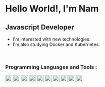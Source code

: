 # Hello World!, I'm Nam 
## Javascript Developer
- I'm interested with new technologies.
- I'm also studying Docker and Kubernetes.

<br />

### Programming Languages and Tools :
<p>

  <img align="left" alt="javascript" width="22px" src="https://seeklogo.com/images/J/javascript-js-logo-2949701702-seeklogo.com.png" />
  <img align="left" alt="typescript" width="22px" src="https://seeklogo.com/images/T/typescript-logo-B29A3F462D-seeklogo.com.png" />
  <img align="left" alt="node-icon" width="22px" src="https://www.vectorlogo.zone/logos/nodejs/nodejs-icon.svg" />
  <img align="left" alt="react-icon" width="22px" src="https://www.vectorlogo.zone/logos/reactjs/reactjs-icon.svg" />
  <img align="left" alt="graphql" width="22px" src="https://www.vectorlogo.zone/logos/graphql/graphql-icon.svg" />
  <img align="left" alt="postgres" width="22px" src="https://www.vectorlogo.zone/logos/postgresql/postgresql-icon.svg" />
  <img align="left" alt="hasura" width="22px" src="https://www.vectorlogo.zone/logos/hasuraio/hasuraio-icon.svg" />
  <img align="left" alt="firebase" width="22px" src="https://www.vectorlogo.zone/logos/firebase/firebase-icon.svg" />
  <img align="left" alt="firebase" width="22px" src="https://www.vectorlogo.zone/logos/rust-lang/rust-lang-icon.svg" />
  <img align="left" alt="solidity" width="22px" src="https://seeklogo.com/images/S/solidity-logo-D29CC3EB00-seeklogo.com.png?v=637807957510000000" />
</p>
